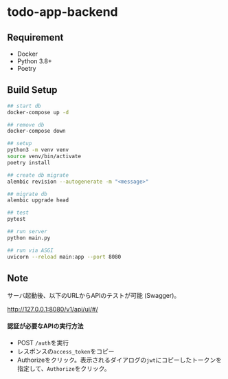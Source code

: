 # todo-app-backend

## Requirement
* Docker
* Python 3.8+
* Poetry

## Build Setup
```bash
## start db
docker-compose up -d

## remove db
docker-compose down

## setup
python3 -m venv venv
source venv/bin/activate
poetry install

## create db migrate
alembic revision --autogenerate -m "<message>"

## migrate db
alembic upgrade head

## test
pytest

## run server
python main.py

## run via ASGI
uvicorn --reload main:app --port 8080
```

## Note
サーバ起動後、以下のURLからAPIのテストが可能 (Swagger)。

http://127.0.0.1:8080/v1/api/ui/#/

#### 認証が必要なAPIの実行方法
* POST `/auth`を実行
* レスポンスの`access_token`をコピー
* Authorizeをクリック。表示されるダイアログの`jwt`にコピーしたトークンを指定して、`Authorize`をクリック。
